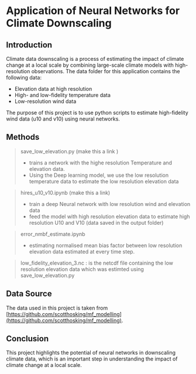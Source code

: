 # Application of Neural Networks for Climate Downscaling

## Introduction

Climate data downscaling is a process of estimating the impact of climate change at a local scale by combining large-scale climate models with high-resolution observations. The data folder for this application contains the following data:

- Elevation data at high resolution
- High- and low-fidelity temperature data
- Low-resolution wind data

The purpose of this project is to use python scripts to estimate high-fidelity wind data (u10 and v10) using neural networks. 

## Methods 

> save_low_elevation.py (make this a link )
>- trains a network with the highe resolution Temperature and elevation data. 
>- Using the Deep learning model, we use the low resolution temperature data to estimate the low resolution elevation data

> hires_u10_v10.ipynb (make this a link)
>- train a deep Neural network with low resolution wind and elevation data
>- feed the model with high resolution elevation data to estimate high resolution U10 and V10 (data saved in the output folder)

> error_nmbf_estimate.ipynb
>- estimating normalised mean bias factor between low resolution elevation data estimated at every time step. 

>low_fidelity_elevation_3.nc : is the netcdf file containing the low resolution elevation data which was estimted using save_low_elevation.py


## Data Source

The data used in this project is taken from [https://github.com/scotthosking/mf_modelling](https://github.com/scotthosking/mf_modelling). 

## Conclusion

This project highlights the potential of neural networks in downscaling climate data, which is an important step in understanding the impact of climate change at a local scale. 
